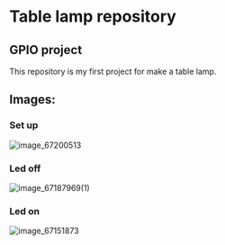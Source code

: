 # Table lamp repository

## GPIO project

This repository is my first project for make a table lamp.


## Images:

### Set up
![image_67200513](https://github.com/Stollpy/table-lamp/assets/74556273/2f94270d-a205-4b63-aa58-e8fb6d07f48f)

### Led off
![image_67187969(1)](https://github.com/Stollpy/table-lamp/assets/74556273/5ef10fdb-50d6-459f-afff-6a656e36fe9a)


### Led on
![image_67151873](https://github.com/Stollpy/table-lamp/assets/74556273/64068568-dba2-498a-8147-1a074a8cae33)
